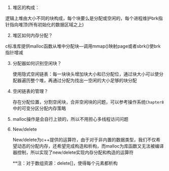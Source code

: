 1. 堆区的构成：

逻辑上堆由大小不同的块构成，每个块要么是分配或空闲的，每个进程维护brk指针指向堆顶(所有初始化的数据区域之上)

2. 堆区如何内存分配？

c标准库提供malloc函数从堆中分配块—调用mmap()映射page或者sbrk()使brk指针增减

3. 分配器如何识别空闲块？

   使用隐式空闲链表：每一块块头增加块大小和已分配位，通过块大小可以使分配器遍历整个堆，再通过分配为找出一空闲的大小足够的块分配

4. 空闲链表的管理？

   存在分配位置，分割空闲块，合并空闲块的问题，可以参考操作系统`Chapter8`中的可变分区分配内存策略

5. malloc操作是会自行上锁的，所以不用担心多线程访问问题

6. New/delete

   New/delete为c++提供的运算符，由于对于非内置的数据类型，我们不仅希望动态的分配内存，还希望完成构造和析构，而malloc为库函数又无法被编译器控制，所以实现了new/delete实现内存分配和构造的运算符

   **注：对于数组资源：delete[]，使得每个元素都析构

